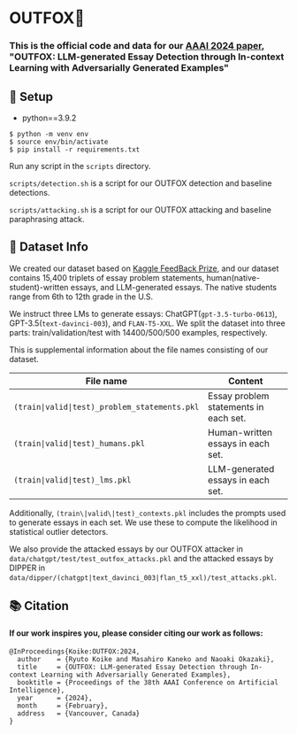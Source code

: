 # OUTFOX🦊
### This is the official code and data for our [AAAI 2024 paper](https://arxiv.org/abs/2307.11729), "OUTFOX: LLM-generated Essay Detection through In-context Learning with Adversarially Generated Examples"

## 🔨 Setup
- python==3.9.2
```
$ python -m venv env
$ source env/bin/activate
$ pip install -r requirements.txt
```
Run any script in the `scripts` directory.

`scripts/detection.sh` is a script for our OUTFOX detection and baseline detections.

`scripts/attacking.sh` is a script for our OUTFOX attacking and baseline paraphrasing attack.

## :page_facing_up: Dataset Info
We created our dataset based on [Kaggle FeedBack Prize](https://www.kaggle.com/competitions/feedback-prize-effectiveness), and our dataset contains 15,400 triplets of essay problem statements, human(native-student)-written essays, and LLM-generated essays. The native students range from 6th to 12th grade in the U.S.

We instruct three LMs to generate essays: ChatGPT(`gpt-3.5-turbo-0613`), GPT-3.5(`text-davinci-003`), and `FLAN-T5-XXL`.
We split the dataset into three parts: train/validation/test with 14400/500/500 examples, respectively.

This is supplemental information about the file names consisting of our dataset.

|File name|Content|
|---|------|
|`(train\|valid\|test)_problem_statements.pkl`| Essay problem statements in each set. |
|`(train\|valid\|test)_humans.pkl`| Human-written essays in each set. |
|`(train\|valid\|test)_lms.pkl`| LLM-generated essays in each set. |

Additionally, `(train\|valid\|test)_contexts.pkl` includes the prompts used to generate essays in each set. We use these to compute the likelihood in statistical outlier detectors.

We also provide the attacked essays by our OUTFOX attacker in `data/chatgpt/test/test_outfox_attacks.pkl` and the attacked essays by DIPPER in `data/dipper/(chatgpt|text_davinci_003|flan_t5_xxl)/test_attacks.pkl`.

## 📚 Citation
#### If our work inspires you, please consider citing our work as follows:
```
@InProceedings{Koike:OUTFOX:2024,
  author    = {Ryuto Koike and Masahiro Kaneko and Naoaki Okazaki},
  title     = {OUTFOX: LLM-generated Essay Detection through In-context Learning with Adversarially Generated Examples},
  booktitle = {Proceedings of the 38th AAAI Conference on Artificial Intelligence},
  year      = {2024},
  month     = {February},
  address   = {Vancouver, Canada}
}
```
